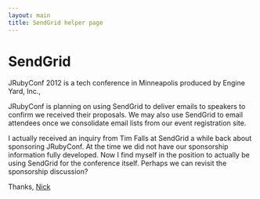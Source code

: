 ```yaml
---
layout: main
title: SendGrid helper page
---
```

# SendGrid

JRubyConf 2012 is a tech conference in Minneapolis produced by Engine
Yard, Inc., 

JRubyConf is planning on using SendGrid to deliver emails to
speakers to confirm we received their proposals. We may also use
SendGrid to email attendees once we consolidate email lists from our
event registration site.

I actually received an inquiry from Tim Falls at SendGrid a while back
about sponsoring JRubyConf. At the time we did not have our
sponsorship information fully developed. Now I find myself in the
position to actually be using SendGrid for the conference itself.
Perhaps we can revisit the sponsorship discussion?

Thanks,
<a href="mailto:nsieger@engineyard.com">Nick</a>
